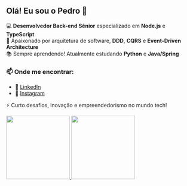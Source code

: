 ## Olá! Eu sou o Pedro 👋  

💻 **Desenvolvedor Back-end Sênior** especializado em **Node.js** e **TypeScript**  
🚀 Apaixonado por arquitetura de software, **DDD**, **CQRS** e **Event-Driven Architecture**  
📚 Sempre aprendendo! Atualmente estudando **Python** e **Java/Spring** <!-- **Solidity**, **Ruby on Rails** e **C++ para Game Engines**  -->
<!-- 🔗 Compartilho conhecimento sobre tecnologia no meu canal do YouTube  -->

### 📫 Onde me encontrar:  
- 💼 [LinkedIn](https://www.linkedin.com/in/eupedrosantana)  
- 📂 [Instagram](https://instagram.com/psta.xgh/)
<!-- - 🎥 [YouTube](https://www.youtube.com/seu-canal)  -->

⚡ Curto desafios, inovação e empreendedorismo no mundo tech!  



<!-- ### Olá! 👋 Eu sou o Pedro

Sou um desenvolvedor full stack com ampla experiência em diversas tecnologias. Ao longo do tempo, adquiri habilidades avançadas em várias áreas da programação. Algumas das minhas competências incluem:

- HTML5, CSS3, JavaScript Vanila, Node.js, TypeScript, Express, AdonisJS, NestJS, TypeORM, Vue, React.

**Gerenciamento de bancos de dados:**
- PostgreSQL, MySQL, MongoDB.

**Outras competências:**
- Docker
- Git e Controle de Versão de Codigo
- Cloud and Cloud Computing com AWS (EC2, ECR, ECS, S3, Lambda, Secrets Manager)
- Microservices, Clean code, SOLID, Design patterns
- Messageria com RabbitMQ
- Programação Assíncrona
- Integração com API

Meu compromisso com o aprendizado contínuo, continua firme, e estou sempre buscando conhecimento em novas tecnologias e aprimorando minhas habilidades.

Seja bem-vindo ao meu perfil do GitHub, onde você pode encontrar projetos e contribuições relacionadas a diversas áreas da programação. Fique à vontade para explorar meu trabalho e entrar em contato se tiver alguma pergunta ou oportunidade de colaboração.

Vamos continuar evoluindo juntos! 🚀 -->

<div>
  <a href="https://pedro2s.github.io/">
  <img height=170em src="https://github-readme-stats.vercel.app/api?username=pedro2s&count_private=true&include_all_commits=true&show_icons=true&theme=transparent" >
  <img height=170em src="https://github-readme-stats.vercel.app/api/top-langs?username=pedro2s&layout=donut&theme=transparent&langs_count=10" >
</div>

<!-- <div>
  <img src="https://cr-skills-chart-widget.azurewebsites.net/api/api?username=pedrosantana-dev&skills=html,css,scss,javascript,typescript,vue,c" width="100%" />
</div>
-->

<!-- <div>  
  
  ![Snake animation](https://github.com/pedro2s/pedro2s/blob/output/github-contribution-grid-snake.svg)  
  
</div> -->


